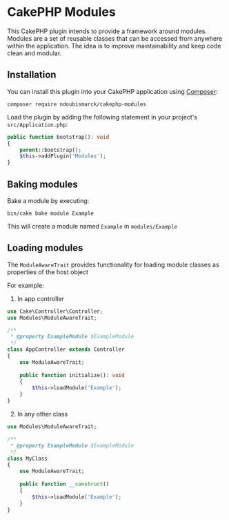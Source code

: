 # CakePHP Modules

This CakePHP plugin intends to provide a framework around modules.
Modules are a set of reusable classes that can be accessed from anywhere within the application.
The idea is to improve maintainability and keep code clean and modular.

## Installation

You can install this plugin into your CakePHP application using
[Composer](https://getcomposer.org):

```
composer require ndoubismarck/cakephp-modules
```

Load the plugin by adding the following statement in your project's `src/Application.php`:
```php
public function bootstrap(): void
{
    parent::bootstrap();
    $this->addPlugin('Modules');
}
```

## Baking modules
Bake a module by executing:
```
bin/cake bake module Example
```
This will create a module named `Example` in `modules/Example`

## Loading modules
The `ModuleAwareTrait` provides functionality for loading module classes as properties of the host object

For example:
1. In app controller
```php
use Cake\Controller\Controller;
use Modules\ModuleAwareTrait;

/**
 * @property ExampleModule $ExampleModule
 */
class AppController extends Controller
{
    use ModuleAwareTrait;
    
    public function initialize(): void
    {
        $this->loadModule('Example');
    }
}
```

2. In any other class
```php
use Modules\ModuleAwareTrait;

/**
 * @property ExampleModule $ExampleModule
 */
class MyClass
{
    use ModuleAwareTrait;
    
    public function __construct()
    {
        $this->loadModule('Example');
    }
}
```

